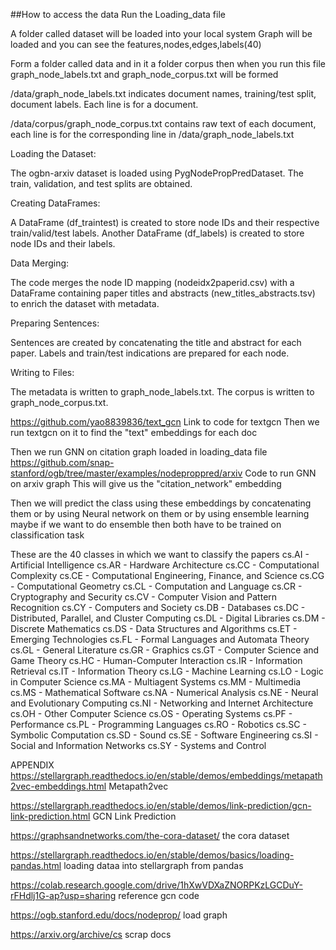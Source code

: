 ##How to access the data
Run the Loading_data file

A folder called dataset will be loaded into your local system
Graph will be loaded and you can see the features,nodes,edges,labels(40)

Form a folder called data and in it a folder corpus
then when you run this file graph_node_labels.txt and graph_node_corpus.txt will be formed

/data/graph_node_labels.txt indicates document names, training/test split, document labels. Each line is for a document.

/data/corpus/graph_node_corpus.txt contains raw text of each document, each line is for the corresponding line in /data/graph_node_labels.txt

Loading the Dataset:

  The ogbn-arxiv dataset is loaded using PygNodePropPredDataset.
    The train, validation, and test splits are obtained.

Creating DataFrames:

  A DataFrame (df_traintest) is created to store node IDs and their respective train/valid/test labels.
    Another DataFrame (df_labels) is created to store node IDs and their labels.

Data Merging:

  The code merges the node ID mapping (nodeidx2paperid.csv) with a DataFrame containing paper titles and abstracts (new_titles_abstracts.tsv) to enrich the dataset with metadata.

Preparing Sentences:

  Sentences are created by concatenating the title and abstract for each paper.
    Labels and train/test indications are prepared for each node.

Writing to Files:

  The metadata is written to graph_node_labels.txt.
    The corpus is written to graph_node_corpus.txt.

https://github.com/yao8839836/text_gcn
Link to code for textgcn
Then we run textgcn on it to find the "text" embeddings for each doc

Then we run GNN on citation graph loaded in loading_data file
https://github.com/snap-stanford/ogb/tree/master/examples/nodeproppred/arxiv
Code to run GNN on arxiv graph
This will give us the "citation_network" embedding

Then we will predict the class using these embeddings by concatenating them or by using Neural network on them or by using ensemble learning maybe 
if we want to do ensemble then both have to be trained on classification task 

These are the 40 classes in which we want to classify the papers
cs.AI - Artificial Intelligence
cs.AR - Hardware Architecture
cs.CC - Computational Complexity
cs.CE - Computational Engineering, Finance, and Science
cs.CG - Computational Geometry
cs.CL - Computation and Language
cs.CR - Cryptography and Security
cs.CV - Computer Vision and Pattern Recognition
cs.CY - Computers and Society
cs.DB - Databases
cs.DC - Distributed, Parallel, and Cluster Computing
cs.DL - Digital Libraries
cs.DM - Discrete Mathematics
cs.DS - Data Structures and Algorithms
cs.ET - Emerging Technologies
cs.FL - Formal Languages and Automata Theory
cs.GL - General Literature
cs.GR - Graphics
cs.GT - Computer Science and Game Theory
cs.HC - Human-Computer Interaction
cs.IR - Information Retrieval
cs.IT - Information Theory
cs.LG - Machine Learning
cs.LO - Logic in Computer Science
cs.MA - Multiagent Systems
cs.MM - Multimedia
cs.MS - Mathematical Software
cs.NA - Numerical Analysis
cs.NE - Neural and Evolutionary Computing
cs.NI - Networking and Internet Architecture
cs.OH - Other Computer Science
cs.OS - Operating Systems
cs.PF - Performance
cs.PL - Programming Languages
cs.RO - Robotics
cs.SC - Symbolic Computation
cs.SD - Sound
cs.SE - Software Engineering
cs.SI - Social and Information Networks
cs.SY - Systems and Control




APPENDIX
https://stellargraph.readthedocs.io/en/stable/demos/embeddings/metapath2vec-embeddings.html
Metapath2vec

https://stellargraph.readthedocs.io/en/stable/demos/link-prediction/gcn-link-prediction.html
GCN Link Prediction

https://graphsandnetworks.com/the-cora-dataset/
the cora dataset

https://stellargraph.readthedocs.io/en/stable/demos/basics/loading-pandas.html
loading dataa into stellargraph from pandas

https://colab.research.google.com/drive/1hXwVDXaZNORPKzLGCDuY-rFHdlj1G-ap?usp=sharing
reference gcn code

https://ogb.stanford.edu/docs/nodeprop/
load graph

https://arxiv.org/archive/cs
scrap docs


